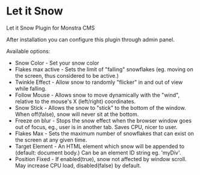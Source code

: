 Let it Snow
===================

Let it Snow Plugin for Monstra CMS

After installation you can configure this plugin through admin panel.

Available options:

* Snow Color - Set your snow color
* Flakes max active - Sets the limit of "falling" snowflakes (eg. moving on the screen, thus considered to be active.)
* Twinkle Effect - Allow snow to randomly "flicker" in and out of view while falling.
* Follow Mouse - Allows snow to move dynamically with the "wind", relative to the mouse's X (left/right) coordinates.
* Snow Stick - Allows the snow to "stick" to the bottom of the window. When off(false), snow will never sit at the bottom.
* Freeze on blur - Stops the snow effect when the browser window goes out of focus, eg., user is in another tab. Saves CPU, nicer to user.
* Flakes Max - Sets the maximum number of snowflakes that can exist on the screen at any given time.
* Target Element - An HTML element which snow will be appended to (default: document body.) Can be an element ID string eg. 'myDiv'.
* Position Fixed - If enabled(true), snow not affected by window scroll. May increase CPU load, disabled(false) by default.
